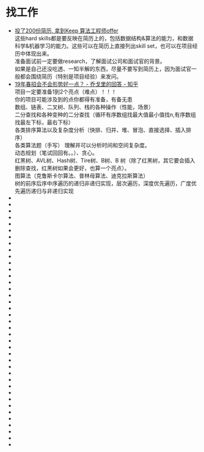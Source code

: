 # 找工作


*   [投了200份简历, 拿到Keep 算法工程师offer](https://zhuanlan.zhihu.com/p/57074636)     
这些hard skills都是要反映在简历上的，包括数据结构&算法的能力，和数据科学&机器学习的能力。这些可以在简历上直接列出skill set，也可以在项目经历中体现出来。   
准备面试前一定要做research，了解面试公司和面试官的背景。   
如果是自己还没吃透、一知半解的东西，尽量不要写到简历上，因为面试官一般都会围绕简历（特别是项目经验）来发问。    
*   [19年春招会不会形势好一点？ - 乔戈里的回答 - 知乎](https://www.zhihu.com/question/303227658/answer/604922749)        
项目一定要准备1到2个亮点（难点）！！！    
你的项目可能涉及到的点你都得有准备，有备无患        
数组、链表、二叉树、队列、栈的各种操作（性能，场景）    
二分查找和各种变种的二分查找（循环有序数组找最大值最小值找n,有序数组找最左下标，最右下标）   
 各类排序算法以及复杂度分析（快排、归并、堆、冒泡、直接选择、插入排序）   
  各类算法题（手写） 理解并可以分析时间和空间复杂度。   
  动态规划（笔试回回有。。）、贪心。    
  红黑树、AVL树、Hash树、Tire树、B树、B  树（除了红黑树，其它要会插入删除查找，红黑树如果会更好，也算一个亮点）。    
  图算法（克鲁斯卡尔算法、普林母算法、迪克拉斯算法）    
  树的前序后序中序遍历的递归非递归实现，层次遍历，深度优先遍历，广度优先遍历递归与非递归实现          
*   []()       
*   []()       
*   []()       
*   []()       
*   []()       
*   []()       
*   []()       
*   []()       
*   []()       
*   []()       
*   []()       
*   []()       
*   []()       
*   []()       
*   []()       
*   []()       
*   []()       
*   []()       
*   []()       
*   []()       
*   []()       
*   []()       
*   []()       
*   []()       
*   []()       
*   []()       
*   []()       
*   []()       
*   []()       
*   []()       
*   []()       
*   []()       
*   []()       
*   []()       
*   []()       
*   []()       
*   []()       
*   []()       
*   []()       
